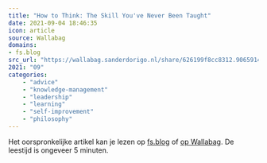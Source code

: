 ```yaml
---
title: "How to Think: The Skill You've Never Been Taught"
date: 2021-09-04 18:46:35
icon: article
source: Wallabag
domains:
- fs.blog
src_url: "https://wallabag.sanderdorigo.nl/share/626199f8cc8312.90659145"
2021: "09"
categories:
    - "advice"
    - "knowledge-management"
    - "leadership"
    - "learning"
    - "self-improvement"
    - "philosophy"
---
```

Het oorspronkelijke artikel kan je lezen op [fs.blog](https://fs.blog/2015/08/how-to-think/) of [op Wallabag](https://wallabag.sanderdorigo.nl/share/626199f8cc8312.90659145). De leestijd is ongeveer 5 minuten.